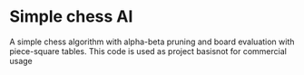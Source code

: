 # Simple chess AI

A simple chess algorithm with alpha-beta pruning and board evaluation with piece-square tables.
This code is used as project basisnot for commercial usage
